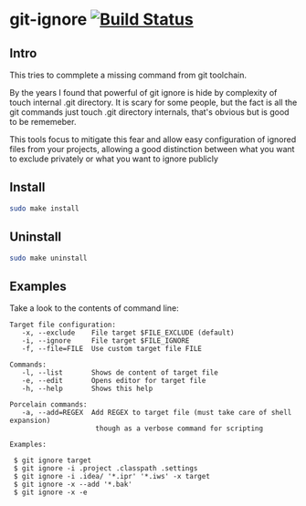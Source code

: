 # git-ignore [![Build Status](https://travis-ci.org/albfan/git-ignore.svg?branch=master)](https://travis-ci.org/albfan/git-ignore)

## Intro
This tries to commplete a missing command from git toolchain.

By the years I found that powerful of git ignore is hide by complexity of touch internal .git directory.
It is scary for some people, but the fact is all the git commands just touch .git directory internals, that's 
obvious but is good to be rememeber.

This tools focus to mitigate this fear and allow easy configuration of ignored files from your projects, allowing
a good distinction between what you want to exclude privately or what you want to ignore publicly

## Install

```bash
sudo make install
```

## Uninstall

```bash
sudo make uninstall
```

## Examples

Take a look to the contents of command line:
 
```
Target file configuration:
   -x, --exclude    File target $FILE_EXCLUDE (default)
   -i, --ignore     File target $FILE_IGNORE
   -f, --file=FILE  Use custom target file FILE

Commands:
   -l, --list       Shows de content of target file
   -e, --edit       Opens editor for target file
   -h, --help       Shows this help

Porcelain commands:
   -a, --add=REGEX  Add REGEX to target file (must take care of shell expansion)
                     though as a verbose command for scripting

Examples:

 $ git ignore target
 $ git ignore -i .project .classpath .settings
 $ git ignore -i .idea/ '*.ipr' '*.iws' -x target
 $ git ignore -x --add '*.bak'
 $ git ignore -x -e
```

